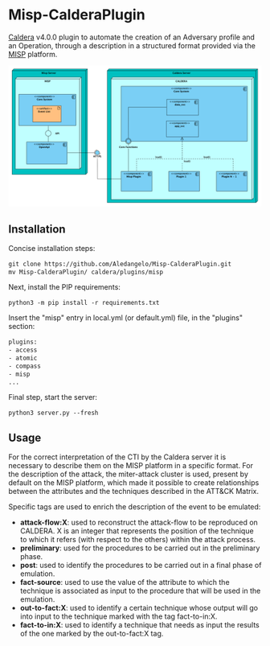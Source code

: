 # Misp-CalderaPlugin
[Caldera](https://caldera.mitre.org) v4.0.0 plugin to automate the creation of an Adversary profile and an Operation, through a description in a structured format provided via the [MISP](https://www.misp-project.org) platform.

![alt text](https://raw.githubusercontent.com/Aledangelo/Misp-CalderaPlugin/main/img/diagram.png)

## Installation
Concise installation steps:
```
git clone https://github.com/Aledangelo/Misp-CalderaPlugin.git
mv Misp-CalderaPlugin/ caldera/plugins/misp
```
Next, install the PIP requirements:
```
python3 -m pip install -r requirements.txt
```
Insert the "misp" entry in local.yml (or default.yml) file, in the "plugins" section:
```
plugins:
- access
- atomic
- compass
- misp
...
```
Final step, start the server:
```
python3 server.py --fresh
```
## Usage
For the correct interpretation of the CTI by the Caldera server it is necessary to describe them on the MISP platform in a specific format.
For the description of the attack, the miter-attack cluster is used, present by default on the MISP platform, which made it possible to create relationships between the attributes and the techniques described in the ATT&CK Matrix.

Specific tags are used to enrich the description of the event to be emulated:

* **attack-flow:X**: used to reconstruct the attack-flow to be reproduced on CALDERA. X is an integer that represents the position of the technique to which it refers (with respect to the others) within the attack process.
* **preliminary**: used for the procedures to be carried out in the preliminary phase.
* **post**: used to identify the procedures to be carried out in a final phase of emulation.
* **fact-source**: used to use the value of the attribute to which the technique is associated as input to the procedure that will be used in the emulation.
* **out-to-fact:X**: used to identify a certain technique whose output will go into input to the technique marked with the tag fact-to-in:X.
* **fact-to-in:X**: used to identify a technique that needs as input the results of the one marked by the out-to-fact:X tag.